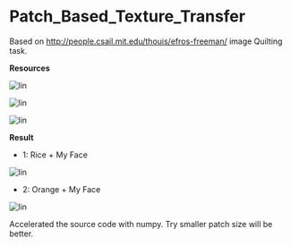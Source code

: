 # Patch_Based_Texture_Transfer

Based on http://people.csail.mit.edu/thouis/efros-freeman/ image Quilting task.

**Resources**

![lin](https://github.com/ninetailskim/Patch_Based_Texture_Transfer/blob/master/results/texture.png?raw=true)

![lin](https://github.com/ninetailskim/Patch_Based_Texture_Transfer/blob/master/results/texture1.jpg?raw=true)

![lin](https://github.com/ninetailskim/Patch_Based_Texture_Transfer/blob/master/results/target4.png?raw=true)


**Result**
* 1: Rice + My Face

![lin](https://github.com/ninetailskim/Patch_Based_Texture_Transfer/blob/master/results/18%200.5.png?raw=true)

* 2: Orange + My Face

![lin](https://github.com/ninetailskim/Patch_Based_Texture_Transfer/blob/master/results/18_3_150_0.3.png?raw=true)

Accelerated the source code with numpy.
Try smaller patch size will be better.
